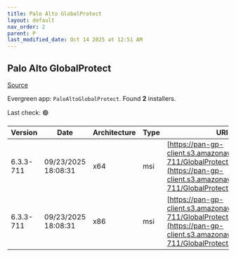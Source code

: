 ```yaml
---
title: Palo Alto GlobalProtect
layout: default
nav_order: 2
parent: P
last_modified_date: Oct 14 2025 at 12:51 AM
---
```


## Palo Alto GlobalProtect

[Source](https://docs.paloaltonetworks.com/globalprotect)

Evergreen app: `PaloAltoGlobalProtect`. Found **2** installers.

Last check: 🟢

| Version   | Date                | Architecture | Type | URI                                                                                                                                          |
| --------- | ------------------- | ------------ | ---- | -------------------------------------------------------------------------------------------------------------------------------------------- |
| 6.3.3-711 | 09/23/2025 18:08:31 | x64          | msi  | [https://pan-gp-client.s3.amazonaws.com/6.3.3-711/GlobalProtect64.msi](https://pan-gp-client.s3.amazonaws.com/6.3.3-711/GlobalProtect64.msi) |
| 6.3.3-711 | 09/23/2025 18:08:31 | x86          | msi  | [https://pan-gp-client.s3.amazonaws.com/6.3.3-711/GlobalProtect.msi](https://pan-gp-client.s3.amazonaws.com/6.3.3-711/GlobalProtect.msi)     |

